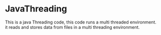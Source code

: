 # JavaThreading

This is a java Threading code, this code runs a multi threaded environment. it reads and stores data from files in a multi threading environment.
